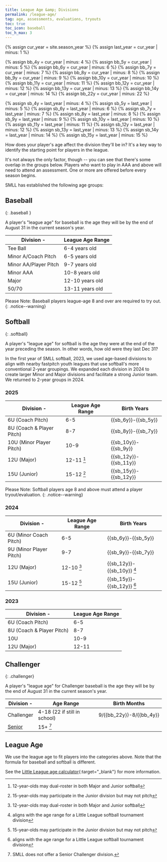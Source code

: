 ```yaml
---
title: League Age &amp; Divisions
permalink: /league-age/
tag: age, assessments, evaluations, tryouts
toc: true
toc_icon: baseball
toc_h_max: 3
---
```


{% assign cur_year = site.season_year %}
{% assign last_year = cur_year | minus: 1 %}

{% assign bb_4y = cur_year | minus: 4 %}
{% assign bb_5y = cur_year | minus: 5 %}
{% assign bb_6y = cur_year | minus: 6 %}
{% assign bb_7y = cur_year | minus: 7 %}
{% assign bb_8y = cur_year | minus: 8 %}
{% assign bb_9y = cur_year | minus: 9 %}
{% assign bb_10y = cur_year | minus: 10 %}
{% assign bb_11y = cur_year | minus: 11 %}
{% assign bb_12y = cur_year | minus: 12 %}
{% assign bb_13y = cur_year | minus: 13 %}
{% assign bb_14y = cur_year | minus: 14 %}
{% assign bb_22y = cur_year | minus: 22 %}

{% assign sb_4y = last_year | minus: 4 %}
{% assign sb_5y = last_year | minus: 5 %}
{% assign sb_6y = last_year | minus: 6 %}
{% assign sb_7y = last_year | minus: 7 %}
{% assign sb_8y = last_year | minus: 8 %}
{% assign sb_9y = last_year | minus: 9 %}
{% assign sb_10y = last_year | minus: 10 %}
{% assign sb_11y = last_year | minus: 11 %}
{% assign sb_12y = last_year | minus: 12 %}
{% assign sb_13y = last_year | minus: 13 %}
{% assign sb_14y = last_year | minus: 14 %}
{% assign sb_15y = last_year | minus: 15 %}

How does your player's age affect the division they'll be in?
It's a key way to identify the starting point for players in
the league.

It's not always the only factor, though -- you can see that
there's some overlap in the groups below.  Players who want
to play in AAA and above will need to attend an assessment.
One or more are offered before every season begins.

SMLL has established the following age groups:

## <span class="baseball">Baseball</span>
{: .baseball }

A player's "league age" for baseball is the age they will be by the end of August 31
in the current season's year.

| Division             -| League Age Range  
|-----------------------|-------------------
| Tee Ball              | 6-4 years old     
| Minor A/Coach Pitch   | 6-5 years old     
| Minor AA/Player Pitch | 9-7 years old
| Minor AAA             | 10-8 years old    
| Major                 | 12-10 years old   
| 50/70                 | 13-11 years old   

Please Note: Baseball players league-age 8 and over are required to try out.
{: .notice--warning}

## <span class="softball">Softball</span>
{: .softball}

A player's "league age" for softball is the age they were at the end of the 
year preceding the season. In other words, how old were they last Dec 31?

In the first year of SMLL softball, 2023, we used age-based divisions
to align with nearby fastpitch youth leagues that use softball's
more conventional 2-year groupings. We expanded each division in 2024
to create larger Minor and Major divisions and facilitate a strong Junior
team. We returned to 2-year groups in 2024.

### 2025

| Division                 -| League Age Range | Birth Years
|---------------------------|------------------|------------
| 6U (Coach Pitch)          | 6-5              | {{sb_6y}}-{{sb_5y}}
| 8U (Coach & Player Pitch) | 8-7              | {{sb_8y}}-{{sb_7y}}
| 10U (Minor Player Pitch)  | 10-9             | {{sb_10y}}-{{sb_9y}}
| 12U (Major)               | 12-11 [^SB12]    | {{sb_12y}}-{{sb_11y}}
| 15U (Junior)              | 15-12 [^SB15]    | {{sb_15y}}-{{sb_12y}}

Please Note: Softball players age 8 and above must attend a player tryout/evaluation.
{: .notice--warning}

[^SB12]: 12-year-olds may dual-roster in both Major and Junior softball
[^SB15]: 15-year-olds may participate in the Junior division but may not pitch
[^SBT]: aligns with the age range for a Little League softball tournament division

### 2024

| Division                -| League Age Range | Birth Years
|--------------------------|------------------|------------
| 6U (Minor Coach Pitch)   | 6-5              | {{sb_6y}}-{{sb_5y}}
| 9U (Minor Player Pitch)  | 9-7              | {{sb_9y}}-{{sb_7y}}
| 12U (Major)              | 12-10 [^SB12]    | {{sb_12y}}-{{sb_10y}} [^SBT]
| 15U (Junior)             | 15-12 [^SB15]    | {{sb_15y}}-{{sb_12y}} [^SBT]

### 2023

| Division                  -| League Age Range
|----------------------------|-----------------
| 6U (Coach Pitch)           | 6-5
| 8U (Coach & Player Pitch)  | 8-7
| 10U                        | 10-9
| 12U (Major)                | 12-11

## <span class="challenger">Challenger</span>
{: .challenger}

A player's "league age" for Challenger baseball is the age they will be by the end
of August 31 in the current season's year.

| Division                 -| Age Range                     | Birth Months
|---------------------------|-------------------------------|-
| Challenger                | 4-18 (22 if still in school)  | 9/{{bb_22y}}-8/{{bb_4y}}
| [Senior](https://www.littleleague.org/play-little-league/challenger/senior-division/) | 15+ [^SC]

[^SC]: SMLL does not offer a Senior Challenger division.

## League Age

We use the league age to fit players into the categories above. Note that the
formula for baseball and softball is different.

See the [Little League age calculator](https://www.littleleague.org/play-little-league/determine-league-age/){:target="_blank"}
for more information.
